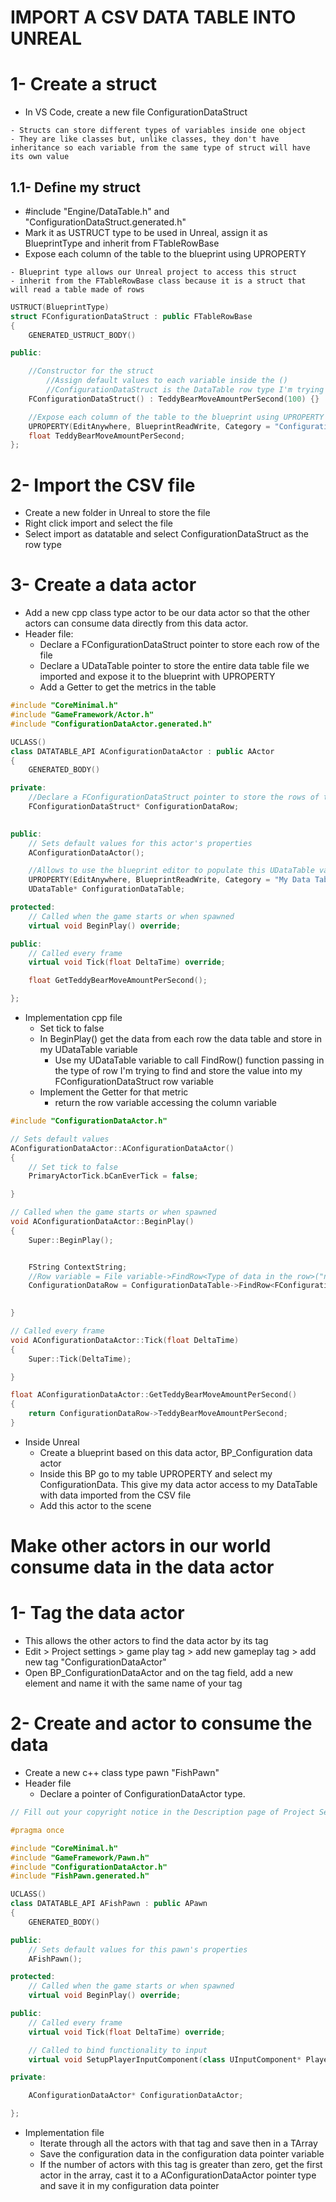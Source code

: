 # IMPORT A CSV DATA TABLE INTO UNREAL

# 1- Create a struct
   - In VS Code, create a new file ConfigurationDataStruct
   ```
   - Structs can store different types of variables inside one object
   - They are like classes but, unlike classes, they don't have inheritance so each variable from the same type of struct will have its own value 
  ```
  
## 1.1- Define my struct
   - #include "Engine/DataTable.h" and "ConfigurationDataStruct.generated.h"
   - Mark it as USTRUCT type to be used in Unreal, assign it as BlueprintType and inherit from FTableRowBase
   - Expose each column of the table to the blueprint using UPROPERTY
   ```
   - Blueprint type allows our Unreal project to access this struct 
   - inherit from the FTableRowBase class because it is a struct that will read a table made of rows
   ```

```cpp
USTRUCT(BlueprintType) 
struct FConfigurationDataStruct : public FTableRowBase
{
	GENERATED_USTRUCT_BODY()

public:

	//Constructor for the struct
		//Assign default values to each variable inside the ()
		//ConfigurationDataStruct is the DataTable row type I'm trying to import
	FConfigurationDataStruct() : TeddyBearMoveAmountPerSecond(100) {}

	//Expose each column of the table to the blueprint using UPROPERTY (except for "Name" which is the default meta data column)
	UPROPERTY(EditAnywhere, BlueprintReadWrite, Category = "Configuration Data Struct")
	float TeddyBearMoveAmountPerSecond;
};
```

# 2- Import the CSV file
   - Create a new folder in Unreal to store the file
   - Right click import and select the file
   - Select import as datatable and select ConfigurationDataStruct as the row type

# 3- Create a data actor
  - Add a new cpp class type actor to be our data actor so that the other actors can consume data directly from this data actor.
  - Header file:
    - Declare a FConfigurationDataStruct pointer to store each row of the file
    - Declare a UDataTable pointer to store the entire data table file we imported and expose it to the blueprint with UPROPERTY
    - Add a Getter to get the metrics in the table
```cpp
#include "CoreMinimal.h"
#include "GameFramework/Actor.h"
#include "ConfigurationDataActor.generated.h"

UCLASS()
class DATATABLE_API AConfigurationDataActor : public AActor
{
	GENERATED_BODY()

private:
	//Declare a FConfigurationDataStruct pointer to store the rows of the file
	FConfigurationDataStruct* ConfigurationDataRow; 

	
public:	
	// Sets default values for this actor's properties
	AConfigurationDataActor();

	//Allows to use the blueprint editor to populate this UDataTable variable with values from the data table I imported 
	UPROPERTY(EditAnywhere, BlueprintReadWrite, Category = "My Data Table")
	UDataTable* ConfigurationDataTable; 

protected:
	// Called when the game starts or when spawned
	virtual void BeginPlay() override;

public:	
	// Called every frame
	virtual void Tick(float DeltaTime) override;

	float GetTeddyBearMoveAmountPerSecond();

};
```

  - Implementation cpp file
    - Set tick to false
    - In BeginPlay() get the data from each row the data table and store in my UDataTable variable
      - Use my UDataTable variable to call FindRow() function passing in the type of row I'm trying to find and store the value into my FConfigurationDataStruct row variable
    - Implement the Getter for that metric
      - return the row variable accessing the column variable
```cpp
#include "ConfigurationDataActor.h"

// Sets default values
AConfigurationDataActor::AConfigurationDataActor()
{
 	// Set tick to false
	PrimaryActorTick.bCanEverTick = false;

}

// Called when the game starts or when spawned
void AConfigurationDataActor::BeginPlay()
{
	Super::BeginPlay();


	FString ContextString;
	//Row variable = File variable->FindRow<Type of data in the row>("name of that row", context string)
	ConfigurationDataRow = ConfigurationDataTable->FindRow<FConfigurationDataStruct>("ConfigData", ContextString);

	
}

// Called every frame
void AConfigurationDataActor::Tick(float DeltaTime)
{
	Super::Tick(DeltaTime);

}

float AConfigurationDataActor::GetTeddyBearMoveAmountPerSecond()
{
	return ConfigurationDataRow->TeddyBearMoveAmountPerSecond; 
}
```
   - Inside Unreal
     - Create a blueprint based on this data actor, BP_Configuration data actor
     - Inside this BP go to my table UPROPERTY and select my ConfigurationData. This give my data actor access to my DataTable with data imported from the CSV file
     - Add this actor to the scene

# Make other actors in our world consume data in the data actor

# 1- Tag the data actor
  - This allows the other actors to find the data actor by its tag
  - Edit > Project settings > game play tag > add new gameplay tag > add new tag "ConfigurationDataActor"
  - Open BP_ConfigurationDataActor and on the tag field, add a new element and name it with the same name of your tag

# 2- Create and actor to consume the data
  - Create a new c++ class type pawn "FishPawn"
  - Header file
    - Declare a pointer of ConfigurationDataActor type. 
```cpp
// Fill out your copyright notice in the Description page of Project Settings.

#pragma once

#include "CoreMinimal.h"
#include "GameFramework/Pawn.h"
#include "ConfigurationDataActor.h"
#include "FishPawn.generated.h"

UCLASS()
class DATATABLE_API AFishPawn : public APawn
{
	GENERATED_BODY()

public:
	// Sets default values for this pawn's properties
	AFishPawn();

protected:
	// Called when the game starts or when spawned
	virtual void BeginPlay() override;

public:	
	// Called every frame
	virtual void Tick(float DeltaTime) override;

	// Called to bind functionality to input
	virtual void SetupPlayerInputComponent(class UInputComponent* PlayerInputComponent) override;

private:

	AConfigurationDataActor* ConfigurationDataActor; 

};

```
  - Implementation file
    - Iterate through all the actors with that tag and save then in a TArray
    - Save the configuration data in the configuration data pointer variable
    - If the number of actors with this tag is greater than zero, get the first actor in the array, cast it to a AConfigurationDataActor pointer type and save it in my configuration data pointer


